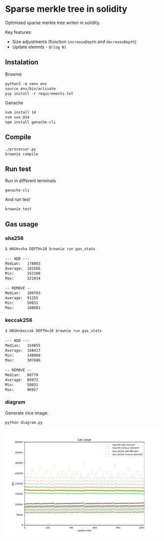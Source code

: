 # Sparse merkle tree in solidity

Optimised sparse merkle tree writen in solidity.

Key features:
- Size adjustments (function `increaseDepth` and `decreaseDepth`)
- Update elemnts - `O(log N)`

## Instalation

Brownie

```
python3 -m venv env
source env/bin/activate
pip install -r requirements.txt
```

Ganache

```
nvm install 14
nvm use @14
npm install ganache-cli
```

## Compile

```
./processor.py
brownie compile
```

## Run test

Run in different terminals

```
ganache-cli
```

And run test

```
brownie test
```

## Gas usage

### sha256

```
$ HASH=sha DEPTH=10 brownie run gas_stats

--- ADD ---
Median:   178003
Average:  181565
Min:      162108
Max:      321034

-- REMOVE --
Median:   100703
Average:  91255
Min:      58031
Max:      108881
```

### keccak256

```
$ HASH=keccak DEPTH=10 brownie run gas_stats

--- ADD ---
Median:   164855
Average:  168417
Min:      148960
Max:      307886

-- REMOVE --
Median:   88779
Average:  80972
Min:      58031
Max:      96957
```

### diagram

Generate nice image:

```
python diagram.py
```

![Gas usage](./plot.png)
